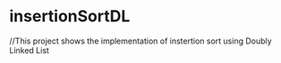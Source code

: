# insertionSortDL
//This project shows the implementation of instertion sort using Doubly Linked List
